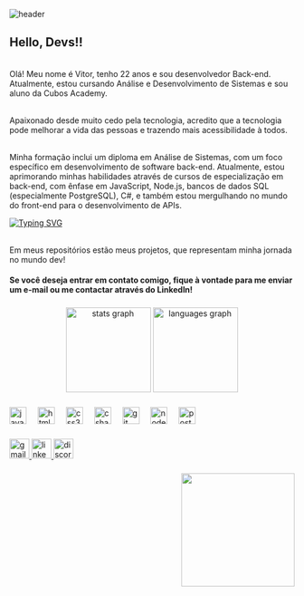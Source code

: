 ![header](https://capsule-render.vercel.app/api?type=wave&color=gradient&height=200&section=header&text=Hello%World&animation=fadeIn!%20&fontSize=70)


## Hello, Devs!! 
<br>Olá! Meu nome é Vitor, tenho 22 anos e sou desenvolvedor Back-end. Atualmente, estou cursando Análise e Desenvolvimento de Sistemas e sou aluno da Cubos Academy. 
  
  <br>Apaixonado desde muito cedo pela tecnologia, acredito que a tecnologia pode melhorar a vida das pessoas e trazendo mais acessibilidade à todos.</br>

   <br>Minha formação inclui um diploma em Análise de Sistemas, com um foco específico em desenvolvimento de software back-end. Atualmente, estou aprimorando minhas habilidades através de cursos de especialização em back-end, com ênfase em JavaScript, Node.js, bancos de dados SQL (especialmente PostgreSQL), C#, e também estou mergulhando no mundo do front-end para o desenvolvimento de APIs.<br>   
 
 [![Typing SVG](https://readme-typing-svg.demolab.com?font=Fira+Code&pause=1000&color=2239F7&center=true&width=500&lines=JavaScript;Node.js;C%23;PostgreSQL)](https://git.io/typing-svg)
  
  <br> Em meus repositórios estão meus projetos, que representam minha jornada no mundo dev!  <br>
<h4>Se você deseja entrar em contato comigo, fique à vontade para me enviar um e-mail ou me contactar através do LinkedIn!</h4>

###

<div align="center">
  <img src="https://github-readme-stats.vercel.app/api?username=Vitor6278&hide_title=false&hide_rank=false&show_icons=true&include_all_commits=true&count_private=true&disable_animations=false&theme=dracula&locale=en&hide_border=false" height="150" alt="stats graph"  />
  <img src="https://github-readme-stats.vercel.app/api/top-langs?username=Vitor6278&locale=en&hide_title=false&layout=compact&card_width=320&langs_count=5&theme=dracula&hide_border=false" height="150" alt="languages graph"  />
</div>

###

<div align="left">
  <img src="https://cdn.jsdelivr.net/gh/devicons/devicon/icons/javascript/javascript-original.svg" height="30" alt="javascript logo"  />
  <img width="12" />
  <img src="https://cdn.jsdelivr.net/gh/devicons/devicon/icons/html5/html5-original.svg" height="30" alt="html5 logo"  />
  <img width="12" />
  <img src="https://cdn.jsdelivr.net/gh/devicons/devicon/icons/css3/css3-original.svg" height="30" alt="css3 logo"  />
  <img width="12" />
  <img src="https://cdn.jsdelivr.net/gh/devicons/devicon/icons/csharp/csharp-original.svg" height="30" alt="csharp logo"  />
  <img width="12" />
  <img src="https://cdn.jsdelivr.net/gh/devicons/devicon/icons/git/git-original.svg" height="30" alt="git logo"  />
  <img width="12" />
  <img src="https://cdn.jsdelivr.net/gh/devicons/devicon/icons/nodejs/nodejs-original.svg" height="30" alt="nodejs logo"  />
  <img width="12" />
  <img src="https://cdn.jsdelivr.net/gh/devicons/devicon/icons/postgresql/postgresql-original.svg" height="30" alt="postgresql logo"  />
</div>

###

<div align="left">
  <a href="vitorr6278@gmail.com" target="_blank">
    <img src="https://img.shields.io/static/v1?message=Gmail&logo=gmail&label=&color=D14836&logoColor=white&labelColor=&style=for-the-badge" height="35" alt="gmail logo"  />
  </a>
  <a href="https://linkedin.com/in/vitor-tavares-83085a276" target="_blank">
    <img src="https://img.shields.io/static/v1?message=LinkedIn&logo=linkedin&label=&color=0077B5&logoColor=white&labelColor=&style=for-the-badge" height="35" alt="linkedin logo"  />
  </a>
  <a href="http://discordapp.com/users/____6278" target="_blank">
    <img src="https://img.shields.io/static/v1?message=Discord&logo=discord&label=&color=7289DA&logoColor=white&labelColor=&style=for-the-badge" height="35" alt="discord logo"  />
  </a>
</div>


###

<img align="right" height="200" src="https://media0.giphy.com/media/v1.Y2lkPTc5MGI3NjExd2xsaHV4cXo5NmJqcXhqMW41azY4ajZmaDU4aW4ybzB1bXRlMXd0dSZlcD12MV9pbnRlcm5hbF9naWZfYnlfaWQmY3Q9Zw/ES4Vcv8zWfIt2/giphy.gif"  />

###










